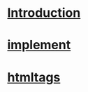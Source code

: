 # [Introduction](./MARK%20DOWN/1.introduction.md)
# [implement](./MARK%20DOWN/2.%20implement.md)
# [htmltags](./MARK%20DOWN/3.htmltags.md)